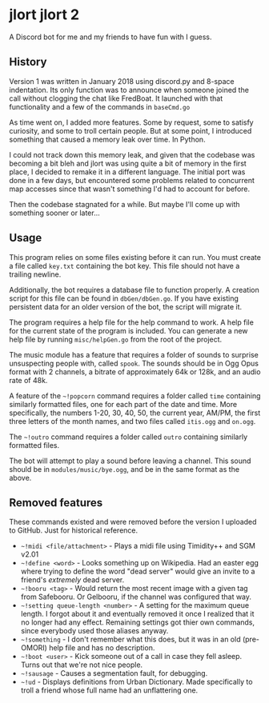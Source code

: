 # jlort jlort 2

A Discord bot for me and my friends to have fun with I guess.

## History

Version 1 was written in January 2018 using discord.py and 8-space indentation. Its only function was to announce when someone joined the call without clogging the chat like FredBoat. It launched with that functionality and a few of the commands in `baseCmd.go`

As time went on, I added more features. Some by request, some to satisfy curiosity, and some to troll certain people. But at some point, I introduced something that caused a memory leak over time. In Python.

I could not track down this memory leak, and given that the codebase was becoming a bit bleh and jlort was using quite a bit of memory in the first place, I decided to remake it in a different language. The initial port was done in a few days, but encountered some problems related to concurrent map accesses since that wasn't something I'd had to account for before.

Then the codebase stagnated for a while. But maybe I'll come up with something sooner or later...

## Usage

This program relies on some files existing before it can run. You must create a file called `key.txt` containing the bot key. This file should not have a trailing newline.

Additionally, the bot requires a database file to function properly. A creation script for this file can be found in `dbGen/dbGen.go`. If you have existing persistent data for an older version of the bot, the script will migrate it.

The program requires a help file for the help command to work. A help file for the current state of the program is included. You can generate a new help file by running `misc/helpGen.go` from the root of the project.

The music module has a feature that requires a folder of sounds to surprise unsuspecting people with, called `spook`. The sounds should be in Ogg Opus format with 2 channels, a bitrate of approximately 64k or 128k, and an audio rate of 48k.

A feature of the `~!popcorn` command requires a folder called `time` containing similarly formatted files, one for each part of the date and time. More specifically, the numbers 1-20, 30, 40, 50, the current year, AM/PM, the first three letters of the month names, and two files called `itis.ogg` and `on.ogg`.

The `~!outro` command requires a folder called `outro` containing similarly formatted files.

The bot will attempt to play a sound before leaving a channel. This sound should be in `modules/music/bye.ogg`, and be in the same format as the above.

## Removed features

These commands existed and were removed before the version I uploaded to GitHub. Just for historical reference.

 - `~!midi <file/attachment>` - Plays a midi file using Timidity++ and SGM v2.01
 - `~!define <word>` - Looks something up on Wikipedia. Had an easter egg where trying to define the word "dead server" would give an invite to a friend's *extremely* dead server.
 - `~!booru <tag>` - Would return the most recent image with a given tag from Safebooru. Or Gelbooru, if the channel was configured that way.
 - `~!setting queue-length <number>` - A setting for the maximum queue length. I forgot about it and eventually removed it once I realized that it no longer had any effect. Remaining settings got thier own commands, since everybody used those aliases anyway.
 - `~!something` - I don't remember what this does, but it was in an old (pre-OMORI) help file and has no description.
 - `~!boot <user>` - Kick someone out of a call in case they fell asleep. Turns out that we're not nice people.
 - `~!sausage` - Causes a segmentation fault, for debugging.
 - `~!ud` - Displays definitions from Urban Dictionary. Made specifically to troll a friend whose full name had an unflattering one.
